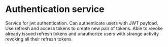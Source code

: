 # Authentication service

Service for jwt authentication. Can authenticate users with JWT payload. Use refresh and access tokens to create new pair of tokens. Able to revoke already issued refresh tokens and unauthorize users with strange activity revoking all their refresh tokens.